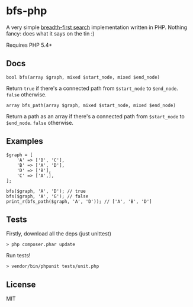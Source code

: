 # bfs-php

A very simple [breadth-first search](http://en.wikipedia.org/wiki/Breadth-first_search) implementation written in PHP. Nothing fancy: does what it says on the tin :)

Requires PHP 5.4+

## Docs

    bool bfs(array $graph, mixed $start_node, mixed $end_node)

Return ```true``` if there's a connected path from ```$start_node``` to ```$end_node```. ```false``` otherwise.

    array bfs_path(array $graph, mixed $start_node, mixed $end_node)

Return a path as an array if there's a connected path from ```$start_node``` to ```$end_node```. ```false``` otherwise.

## Examples

    $graph = [
        'A' => ['B', 'C'],
        'B' => ['A', 'D'],
        'D' => ['B'],
        'C' => ['A',],
    ];

    bfs($graph, 'A', 'D'); // true
    bfs($graph, 'A', 'G'); // false
    print_r(bfs_path($graph, 'A', 'D')); // ['A', 'B', 'D']


## Tests

Firstly, download all the deps (just unittest)

    > php composer.phar update

Run tests!

    > vendor/bin/phpunit tests/unit.php

## License

MIT
